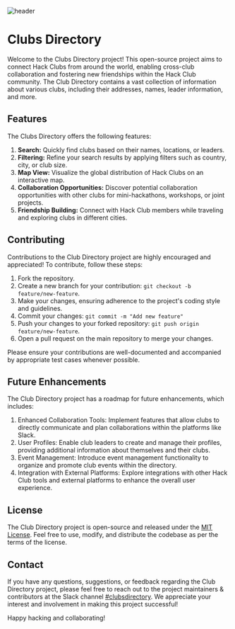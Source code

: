 ![header](https://cloud-bbvpdj0sm-hack-club-bot.vercel.app/0untitled.png)

# Clubs Directory

Welcome to the Clubs Directory project! This open-source project aims to connect Hack Clubs from around the world, enabling cross-club collaboration and fostering new friendships within the Hack Club community. The Club Directory contains a vast collection of information about various clubs, including their addresses, names, leader information, and more.

## Features

The Clubs Directory offers the following features:

1. **Search:** Quickly find clubs based on their names, locations, or leaders.
2. **Filtering:** Refine your search results by applying filters such as country, city, or club size.
3. **Map View:** Visualize the global distribution of Hack Clubs on an interactive map.
4. **Collaboration Opportunities:** Discover potential collaboration opportunities with other clubs for mini-hackathons, workshops, or joint projects.
5. **Friendship Building:** Connect with Hack Club members while traveling and exploring clubs in different cities.

## Contributing

Contributions to the Club Directory project are highly encouraged and appreciated! To contribute, follow these steps:

1. Fork the repository.
2. Create a new branch for your contribution: `git checkout -b feature/new-feature`.
3. Make your changes, ensuring adherence to the project's coding style and guidelines.
4. Commit your changes: `git commit -m "Add new feature"`
5. Push your changes to your forked repository: `git push origin feature/new-feature`.
6. Open a pull request on the main repository to merge your changes.

Please ensure your contributions are well-documented and accompanied by appropriate test cases whenever possible. 

## Future Enhancements

The Club Directory project has a roadmap for future enhancements, which includes:

1. Enhanced Collaboration Tools: Implement features that allow clubs to directly communicate and plan collaborations within the platforms like Slack.
2. User Profiles: Enable club leaders to create and manage their profiles, providing additional information about themselves and their clubs.
3. Event Management: Introduce event management functionality to organize and promote club events within the directory.
4. Integration with External Platforms: Explore integrations with other Hack Club tools and external platforms to enhance the overall user experience.

## License

The Club Directory project is open-source and released under the [MIT License](https://opensource.org/license/mit/). Feel free to use, modify, and distribute the codebase as per the terms of the license.

## Contact

If you have any questions, suggestions, or feedback regarding the Club Directory project, please feel free to reach out to the project maintainers & contributors at the Slack channel [#clubsdirectory](https://hackclub.slack.com/archives/C056T9WPTDX). We appreciate your interest and involvement in making this project successful!

Happy hacking and collaborating!
